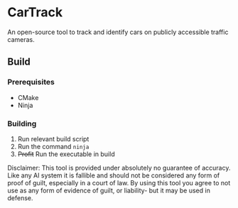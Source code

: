 # CarTrack
An open-source tool to track and identify cars on publicly accessible traffic cameras.

## Build

### Prerequisites
- CMake
- Ninja

### Building

1. Run relevant build script
2. Run the command `ninja`
3. ~~Profit~~ Run the executable in build

Disclaimer:
This tool is provided under absolutely no guarantee of accuracy.  Like any AI system it is fallible and should not be considered any form of proof of guilt, especially in a court of law.
By using this tool you agree to not use as any form of evidence of guilt, or liability- but it may be used in defense.